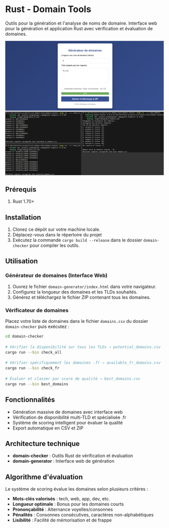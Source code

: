 # Rust - Domain Tools

Outils pour la génération et l'analyse de noms de domaine. Interface web pour la génération et application Rust avec vérification et évaluation de domaines.

![Démo de l'interface web](docs/demo-domain-generator.png)
![Démo de l'application rust](docs/demo-domain-checker.png)


## Prérequis

1. Rust 1.70+

## Installation

1. Clonez ce dépôt sur votre machine locale.
2. Déplacez-vous dans le répertoire du projet
3. Exécutez la commande `cargo build --release` dans le dossier `domain-checker` pour compiler les outils.

## Utilisation

### Générateur de domaines (Interface Web)

1. Ouvrez le fichier `domain-generator/index.html` dans votre navigateur.
2. Configurez la longueur des domaines et les TLDs souhaités.
3. Générez et téléchargez le fichier ZIP contenant tous les domaines.

### Vérificateur de domaines

Placez votre liste de domaines dans le fichier `domains.csv` du dossier `domain-checker` puis exécutez :

```bash
cd domain-checker

# Vérifier la disponibilité sur tous les TLDs → potential_domains.csv
cargo run --bin check_all

# Vérifier spécifiquement les domaines .fr → available_fr_domains.csv
cargo run --bin check_fr

# Évaluer et classer par score de qualité → best_domains.csv
cargo run --bin best_domains
```

## Fonctionnalités

- Génération massive de domaines avec interface web
- Vérification de disponibilité multi-TLD et spécialisée .fr
- Système de scoring intelligent pour évaluer la qualité
- Export automatique en CSV et ZIP

## Architecture technique

- **domain-checker** : Outils Rust de vérification et évaluation
- **domain-generator** : Interface web de génération

## Algorithme d'évaluation

Le système de scoring évalue les domaines selon plusieurs critères :

- **Mots-clés valorisés** : tech, web, app, dev, etc.
- **Longueur optimale** : Bonus pour les domaines courts
- **Prononçabilité** : Alternance voyelles/consonnes
- **Pénalités** : Consonnes consécutives, caractères non-alphabétiques
- **Lisibilité** : Facilité de mémorisation et de frappe
